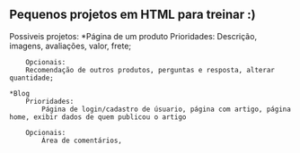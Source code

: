 ## Pequenos projetos em HTML para treinar :)

Possiveis projetos:
    *Página de um produto 
        Prioridades: 
            Descrição, imagens, avaliações, valor, frete;

        Opcionais:
        Recomendação de outros produtos, perguntas e resposta, alterar quantidade;

    *Blog
        Prioridades:
            Página de login/cadastro de úsuario, página com artigo, página home, exibir dados de quem publicou o artigo

        Opcionais:
            Área de comentários, 